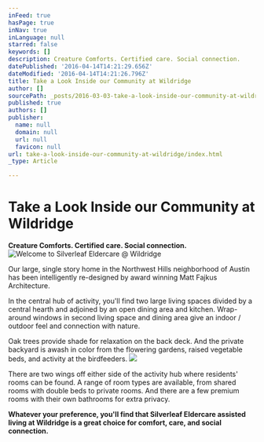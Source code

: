 ```yaml
---
inFeed: true
hasPage: true
inNav: true
inLanguage: null
starred: false
keywords: []
description: Creature Comforts. Certified care. Social connection.
datePublished: '2016-04-14T14:21:29.656Z'
dateModified: '2016-04-14T14:21:26.796Z'
title: Take a Look Inside our Community at Wildridge
author: []
sourcePath: _posts/2016-03-03-take-a-look-inside-our-community-at-wildridge.md
published: true
authors: []
publisher:
  name: null
  domain: null
  url: null
  favicon: null
url: take-a-look-inside-our-community-at-wildridge/index.html
_type: Article

---
```

# Take a Look Inside our Community at Wildridge

**Creature Comforts. Certified care. Social connection.**
![Welcome to Silverleaf Eldercare @ Wildridge](https://s3-us-west-2.amazonaws.com/the-grid-img/p/52b7a5aecd23318891dc942f183cc0afa0944a56.jpg)

Our large, single story home in the Northwest Hills neighborhood of Austin has been intelligently re-designed by award winning Matt Fajkus Architecture.

In the central hub of activity, you'll find two large living spaces divided by a central hearth and adjoined by an open dining area and kitchen. Wrap-around windows in second living space and dining area give an indoor / outdoor feel and connection with nature.

Oak trees provide shade for relaxation on the back deck. And the private backyard is awash in color from the flowering gardens, raised vegetable beds, and activity at the birdfeeders.
![](https://the-grid-user-content.s3-us-west-2.amazonaws.com/d24581e2-80a6-4659-ace3-0ec77493bb76.jpg)

There are two wings off either side of the activity hub where residents' rooms can be found. A range of room types are available, from shared rooms with double beds to private rooms. And there are a few premium rooms with their own bathrooms for extra privacy.

**Whatever your preference, you'll find that Silverleaf Eldercare assisted living at Wildridge is a great choice for comfort, care, and social connection.**
